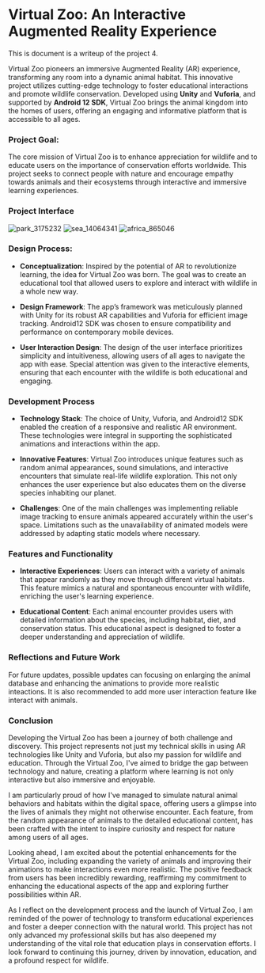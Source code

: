 # Virtual Zoo: An Interactive Augmented Reality Experience

This is document is a writeup of the project 4.

Virtual Zoo pioneers an immersive Augmented Reality (AR) experience, transforming any room into a dynamic animal habitat. This innovative project utilizes cutting-edge technology to foster educational interactions and promote wildlife conservation. Developed using **Unity** and **Vuforia**, and supported by **Android 12 SDK**, Virtual Zoo brings the animal kingdom into the homes of users, offering an engaging and informative platform that is accessible to all ages. 

### Project Goal:
The core mission of Virtual Zoo is to enhance appreciation for wildlife and to educate users on the importance of conservation efforts worldwide. This project seeks to connect people with nature and encourage empathy towards animals and their ecosystems through interactive and immersive learning experiences.

### Project Interface
![park_3175232](https://github.com/siqi234/CS839508-AR-Project/assets/106114777/5448feab-76e9-4c44-b7aa-8c09bd9b0df8)
![sea_14064341](https://github.com/siqi234/CS839508-AR-Project/assets/106114777/e79ff1d7-1596-4a5e-bc79-500bd1b90df8)
![africa_865046](https://github.com/siqi234/CS839508-AR-Project/assets/106114777/71a04681-c42f-461c-8ec7-b45bf8173250)


### Design Process:
-  **Conceptualization**: Inspired by the potential of AR to revolutionize learning, the idea for Virtual Zoo was born. The goal was to create an educational tool that allowed users to explore and interact with wildlife in a whole new way.

-  **Design Framework**: The app’s framework was meticulously planned with Unity for its robust AR capabilities and Vuforia for efficient image tracking. Android12 SDK was chosen to ensure compatibility and performance on contemporary mobile devices.

-  **User Interaction Design**: The design of the user interface prioritizes simplicity and intuitiveness, allowing users of all ages to navigate the app with ease. Special attention was given to the interactive elements, ensuring that each encounter with the wildlife is both educational and engaging.


### Development Process
-  **Technology Stack**: The choice of Unity, Vuforia, and Android12 SDK enabled the creation of a responsive and realistic AR environment. These technologies were integral in supporting the sophisticated animations and interactions within the app.

-  **Innovative Features**: Virtual Zoo introduces unique features such as random animal appearances, sound simulations, and interactive encounters that simulate real-life wildlife exploration. This not only enhances the user experience but also educates them on the diverse species inhabiting our planet.

-  **Challenges**: One of the main challenges was implementing reliable image tracking to ensure animals appeared accurately within the user's space. Limitations such as the unavailability of animated models were addressed by adapting static models where necessary.

### Features and Functionality
-  **Interactive Experiences**: Users can interact with a variety of animals that appear randomly as they move through different virtual habitats. This feature mimics a natural and spontaneous encounter with wildlife, enriching the user's learning experience.

- **Educational Content**: Each animal encounter provides users with detailed information about the species, including habitat, diet, and conservation status. This educational aspect is designed to foster a deeper understanding and appreciation of wildlife.

### Reflections and Future Work
For future updates, possible updates can focusing on enlarging the animal database and enhancing the animations to provide more realistic inteactions. It is also recommended to add more user interaction feature like interact with animals. 

### Conclusion
Developing the Virtual Zoo has been a journey of both challenge and discovery. This project represents not just my technical skills in using AR technologies like Unity and Vuforia, but also my passion for wildlife and education. Through the Virtual Zoo, I've aimed to bridge the gap between technology and nature, creating a platform where learning is not only interactive but also immersive and enjoyable.

I am particularly proud of how I've managed to simulate natural animal behaviors and habitats within the digital space, offering users a glimpse into the lives of animals they might not otherwise encounter. Each feature, from the random appearance of animals to the detailed educational content, has been crafted with the intent to inspire curiosity and respect for nature among users of all ages.

Looking ahead, I am excited about the potential enhancements for the Virtual Zoo, including expanding the variety of animals and improving their animations to make interactions even more realistic. The positive feedback from users has been incredibly rewarding, reaffirming my commitment to enhancing the educational aspects of the app and exploring further possibilities within AR.

As I reflect on the development process and the launch of Virtual Zoo, I am reminded of the power of technology to transform educational experiences and foster a deeper connection with the natural world. This project has not only advanced my professional skills but has also deepened my understanding of the vital role that education plays in conservation efforts. I look forward to continuing this journey, driven by innovation, education, and a profound respect for wildlife.
